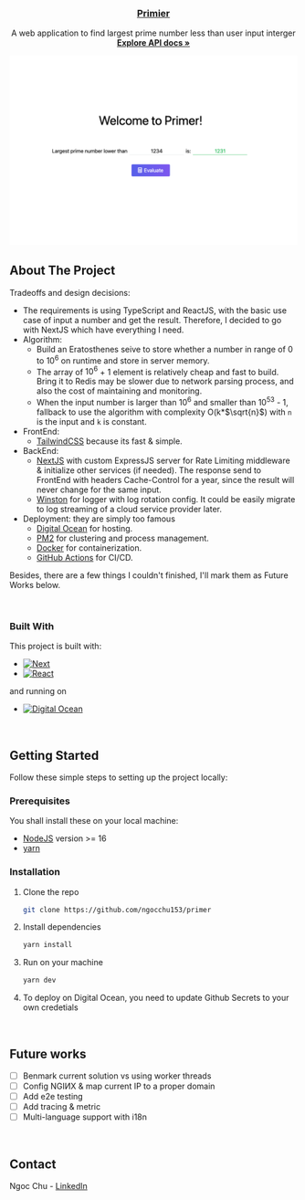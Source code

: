 <!-- PROJECT BIEF -->
<br />
<div align="center">
  <h3 align="center">
    <a href="https://github.com/ngocchu153/primer">
      Primier
    </a>
  </h3>

  <p align="center">
    A web application to find largest prime number less than user input interger
    <br />
    <a href="http://209.97.171.71:3000/api-docs"><strong>Explore API docs »</strong></a>
  </p>
</div>

[![Product Name Screen Shot][product-screenshot]](http://209.97.171.71:3000/)

<!-- ABOUT THE PROJECT -->
## About The Project

Tradeoffs and design decisions:

- The requirements is using TypeScript and ReactJS, with the basic use case of input a number and get the result. Therefore, I decided to go with NextJS which have everything I need.
- Algorithm:
  - Build an Eratosthenes seive to store whether a number in range of 0 to $10^6$ on runtime and store in server memory.
  - The array of $10^6$ + 1 element is relatively cheap and fast to build. Bring it to Redis may be slower due to network parsing process, and also the cost of maintaining and monitoring.
  - When the input number is larger than $10^6$ and smaller than $10^{53}$ - 1, fallback to use the algorithm with complexity O(k\*$\sqrt{n}$) with `n` is the input and `k` is constant.
- FrontEnd:
  - [TailwindCSS][tailwindcss-url] because its fast & simple.
- BackEnd:
  - [NextJS][next-url] with custom ExpressJS server for Rate Limiting middleware & initialize other services (if needed). The response send to FrontEnd with headers Cache-Control for a year, since the result will never change for the same input.
  - [Winston](https://github.com/winstonjs/winston) for logger with log rotation config. It could be easily migrate to log streaming of a cloud service provider later.
- Deployment: they are simply too famous
  - [Digital Ocean][digitalocean-url] for hosting.
  - [PM2][pm2-url] for clustering and process management.
  - [Docker][docker-url] for containerization.
  - [GitHub Actions][github-action-url] for CI/CD.

Besides, there are a few things I couldn't finished, I'll mark them as Future Works below.

<br />

### Built With

This project is built with:

- [![Next][next.js]][next-url]
- [![React][react.js]][react-url]

and running on

- [![Digital Ocean][digitalocean]][digitalocean-url]

<br />

<!-- GETTING STARTED -->
## Getting Started

Follow these simple steps to setting up the project locally:

### Prerequisites
You shall install these on your local machine:

- [NodeJS](https://nodejs.org/) version >= 16
- [yarn](https://classic.yarnpkg.com/lang/en/docs/install)

### Installation

1. Clone the repo
   ```sh
   git clone https://github.com/ngocchu153/primer
   ```
2. Install dependencies
   ```sh
   yarn install
   ```
3. Run on your machine
   ```sh
   yarn dev
   ```
4. To deploy on Digital Ocean, you need to update Github Secrets to your own credetials

<br />

<!-- FUTURE WORKS -->

## Future works

- [ ] Benmark current solution vs using worker threads
- [ ] Config NGIИX & map current IP to a proper domain
- [ ] Add e2e testing
- [ ] Add tracing & metric
- [ ] Multi-language support with i18n

<br/>

<!-- CONTACT -->

## Contact

Ngoc Chu - [LinkedIn](https://linkedin.com/in/ngocchu153)

<br/>

<!-- MARKDOWN LINKS & IMAGES -->
<!-- https://www.markdownguide.org/basic-syntax/#reference-style-links -->

[linkedin-shield]: https://img.shields.io/badge/-LinkedIn-black.svg?style=for-the-badge&logo=linkedin&colorB=555
[linkedin-url]: https://linkedin.com/in/ngocchu153
[product-screenshot]: images/primer.png
[next.js]: https://img.shields.io/badge/next.js-000000?style=for-the-badge&logo=nextdotjs&logoColor=white
[next-url]: https://nextjs.org/
[react.js]: https://img.shields.io/badge/React-20232A?style=for-the-badge&logo=react&logoColor=61DAFB
[digitalocean]: https://www.digitalocean.com/_next/static/media/logo.87a8f3b8.svg
[digitalocean-url]: https://www.digitalocean.com
[react-url]: https://reactjs.org/
[pm2-url]: https://pm2.keymetrics.io/
[tailwindcss-url]: https://tailwindcss.com/
[docker-url]: https://www.docker.com/
[github-action-url]: https://github.com/features/actions
